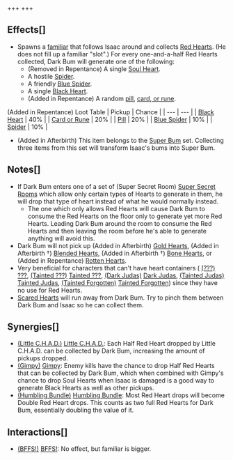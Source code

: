 +++
+++

Effects[]
---------


* Spawns a [familiar](/wiki/Familiar "Familiar") that follows Isaac around and collects [Red Hearts](/wiki/Hearts#Red_Heart "Hearts"). (He does not fill up a familiar "slot".) For every one-and-a-half Red Hearts collected, Dark Bum will generate one of the following:
	+ (Removed in Repentance) A single [Soul Heart](/wiki/Soul_Heart "Soul Heart").
	+ A hostile [Spider](/wiki/Spider "Spider").
	+ A friendly [Blue Spider](/wiki/Blue_Spider "Blue Spider").
	+ A single [Black Heart](/wiki/Black_Heart "Black Heart").
	+ (Added in Repentance) A random [pill](/wiki/Pill "Pill"), [card, or rune](/wiki/Cards_and_Runes "Cards and Runes").




(Added in Repentance) Loot Table
| Pickup
 | Chance
 |
| --- | --- |
| [Black Heart](/wiki/Hearts#Black_Heart "Hearts") | 40%
 |
| [Card or Rune](/wiki/Cards_and_Runes "Cards and Runes") | 20%
 |
| [Pill](/wiki/Pills "Pills") | 20%
 |
| [Blue Spider](/wiki/Familiar#Blue_Spiders "Familiar") | 10%
 |
| [Spider](/wiki/Spider "Spider") | 10%
 |


* (Added in Afterbirth) This item belongs to the [Super Bum](/wiki/Super_Bum "Super Bum") set. Collecting three items from this set will transform Isaac's bums into Super Bum.


Notes[]
-------


* If Dark Bum enters one of a set of (Super Secret Room) [Super Secret Rooms](/wiki/Super_Secret_Room "Super Secret Room") which allow only certain types of Hearts to generate in them, he will drop that type of heart instead of what he would normally instead.
	+ The one which only allows Red Hearts will cause Dark Bum to consume the Red Hearts on the floor only to generate yet more Red Hearts. Leading Dark Bum around the room to consume the Red Hearts and then leaving the room before he's able to generate anything will avoid this.
* Dark Bum will not pick up (Added in Afterbirth) [Gold Hearts](/wiki/Gold_Heart "Gold Heart"), (Added in Afterbirth †) [Blended Hearts](/wiki/Blended_Heart "Blended Heart"), (Added in Afterbirth †) [Bone Hearts](/wiki/Bone_Heart "Bone Heart"), or (Added in Repentance) [Rotten Hearts](/wiki/Rotten_Heart "Rotten Heart").
* Very beneficial for characters that can't have heart containers ( [(???)](/wiki/%3F%3F%3F_(Character) "???") [???](/wiki/%3F%3F%3F_(Character) "??? (Character)"),  [(Tainted ???)](/wiki/Tainted_%3F%3F%3F "Tainted ???") [Tainted ???](/wiki/Tainted_%3F%3F%3F "Tainted ???"),  [(Dark Judas)](/wiki/Dark_Judas "Dark Judas") [Dark Judas](/wiki/Dark_Judas "Dark Judas"),  [(Tainted Judas)](/wiki/Tainted_Judas "Tainted Judas") [Tainted Judas](/wiki/Tainted_Judas "Tainted Judas"),  [(Tainted Forgotten)](/wiki/Tainted_Forgotten "Tainted Forgotten") [Tainted Forgotten](/wiki/Tainted_Forgotten "Tainted Forgotten")) since they have no use for Red Hearts.
* [Scared Hearts](/wiki/Scared_Heart "Scared Heart") will run away from Dark Bum. Try to pinch them between Dark Bum and Isaac so he can collect them.


Synergies[]
-----------


* [(Little C.H.A.D.)](/wiki/Little_C.H.A.D. "Little C.H.A.D.") [Little C.H.A.D.](/wiki/Little_C.H.A.D. "Little C.H.A.D."): Each Half Red Heart dropped by Little C.H.A.D. can be collected by Dark Bum, increasing the amount of pickups dropped.
* [(Gimpy)](/wiki/Gimpy "Gimpy") [Gimpy](/wiki/Gimpy "Gimpy"): Enemy kills have the chance to drop Half Red Hearts that can be collected by Dark Bum, which when combined with Gimpy's chance to drop Soul Hearts when Isaac is damaged is a good way to generate Black Hearts as well as other pickups.
* [(Humbling Bundle)](/wiki/Humbling_Bundle "Humbling Bundle") [Humbling Bundle](/wiki/Humbling_Bundle "Humbling Bundle"): Most Red Heart drops will become Double Red Heart drops. This counts as two full Red Hearts for Dark Bum, essentially doubling the value of it.


Interactions[]
--------------


* [(BFFS!)](/wiki/BFFS! "BFFS!") [BFFS!](/wiki/BFFS! "BFFS!"): No effect, but familiar is bigger.


